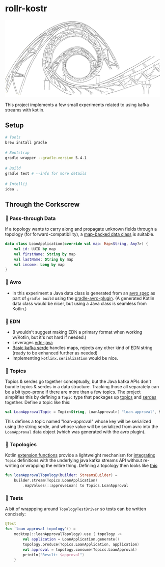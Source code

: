 # rollr-kostr

![rollr-kostr](rollercoaster-297308_640.png)
<!-- (Image from https://pixabay.com/vectors/rollercoaster-roller-coaster-297308/) -->

This project implements a few small experiments related to using kafka streams with kotlin.

## Setup
```bash
# Tools
brew install gradle

# Bootstrap
gradle wrapper --gradle-version 5.4.1

# Build 
gradle test # --info for more details

# Intellij
idea .
```
## Through the Corkscrew

### 🎢 Pass-through Data
If a topology wants to carry along and propagate unknown fields through a topology (for forward-compatibility), a [map-backed data class](src/main/kotlin/com/acmeinc/LoanApplication.kt) is suitable.

```kotlin
data class LoanApplication(override val map: Map<String, Any?>) {
    val id: UUID by map
    val firstName: String by map
    val lastName: String by map
    val income: Long by map
}
```

### 🎢 Avro
- In this experiment a Java data class is generated from an [avro spec](src/main/avro/loan-approval.avsc) as part of `gradle build` using the [gradle-avro-plugin](https://github.com/commercehub-oss/gradle-avro-plugin). (A generated Kotlin data class would be nicer, but using a Java class is seamless from Kotlin.)

### 🎢 EDN
- (I wouldn't suggest making EDN a primary format when working w/Kotlin, but it's not hard if needed.)
- Leverages [edn-java](https://github.com/bpsm/edn-java)
- [Basic kafka serde](src/main/kotlin/kostr/serde/Edn.kt) handles maps, rejects any other kind of EDN string (ready to be enhanced further as needed)
- Implementing `kotlinx.serialization` would be nice.

### 🎢 Topics
Topics & serdes go together conceptually, but the Java kafka APIs don't bundle topics & serdes in a data structure. Tracking those all separately can be a bit typo-prone if there are more than a few topics. The project simplifies this by defining a `Topic` type that packages up [topics](src/main/kotlin/kostr/Topic.kt) and [serdes](src/main/kotlin/kostr/serde/Serde.kt) together. Define a topic like this:

```kotlin
val LoanApprovalTopic = Topic<String, LoanApproval>( "loan-approval", StringSerde{}, AvroSerde{})
```
This defines a topic named "loan-approval" whose key will be serialized using the string serde, and whose value will be serialized from avro into the `LoanApproval` data object (which was generated with the avro plugin).

### 🎢 Topologies
Kotlin [extension functions](https://kotlinlang.org/docs/reference/extensions.html) provide a lightweight mechanism for  [integrating](src/main/kotlin/kostr/streams/StreamsBuilder.kt) `Topic` definitions with the underlying java kafka streams API without re-writing or wrapping the entire thing. Defining a topology then looks like [this](src/main/kotlin/com/acmeinc/LoanApprovalTopology.kt):

```kotlin
fun loanApprovalTopology(builder: StreamsBuilder) =
    builder.stream(Topics.LoanApplication)
        .mapValues(::approveLoan) to Topics.LoanApproval
```

### 🎢 Tests
A bit of wrappping around `TopologyTestDriver` so tests can be written concisely:
```kotlin
@Test
fun `loan approval topology`() =
    mocktop(::loanApprovalTopology).use { topology ->
        val application = LoanApplication.generate()
        topology.produce(Topics.LoanApplication, application)
        val approval = topology.consume(Topics.LoanApproval)
        println("Result: $approval")
    }
```